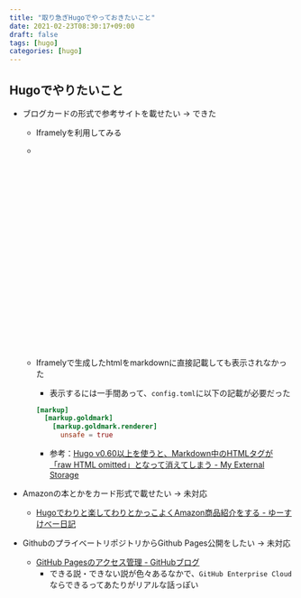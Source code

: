 ```yaml
---
title: "取り急ぎHugoでやっておきたいこと"
date: 2021-02-23T08:30:17+09:00
draft: false
tags: [hugo]
categories: [hugo]
---
```


## Hugoでやりたいこと
- ブログカードの形式で参考サイトを載せたい  → できた
    - Iframelyを利用してみる
    - <div class="iframely-embed"><div class="iframely-responsive" style="padding-bottom: 52.5%; padding-top: 120px;"><a href="https://qiita.com/peaceiris/items/399e56c75d249d312a3a" data-iframely-url="//cdn.iframe.ly/SuIAxHg"></a></div></div><script async src="//cdn.iframe.ly/embed.js" charset="utf-8"></script>
    - Iframelyで生成したhtmlをmarkdownに直接記載しても表示されなかった
      - 表示するには一手間あって、`config.toml`に以下の記載が必要だった
  
      ```markdown:config.toml
      [markup]
        [markup.goldmark]
          [markup.goldmark.renderer]
            unsafe = true 
      ```

      - 参考：[Hugo v0.60以上を使うと、Markdown中のHTMLタグが「raw HTML omitted」となって消えてしまう - My External Storage](https://budougumi0617.github.io/2020/03/10/hugo-render-raw-html/)

- Amazonの本とかをカード形式で載せたい → 未対応
    - [Hugoでわりと楽してわりとかっこよくAmazon商品紹介をする - ゆーすけべー日記](https://yusukebe.com/posts/2020/amazon-shortcode/)


- GithubのプライベートリポジトリからGithub Pages公開をしたい → 未対応
    - [GitHub Pagesのアクセス管理 - GitHubブログ](https://github.blog/jp/2021-01-25-access-control-for-github-page/)
        - できる説・できない説が色々あるなかで、`GitHub Enterprise Cloud`ならできるってあたりがリアルな話っぽい
